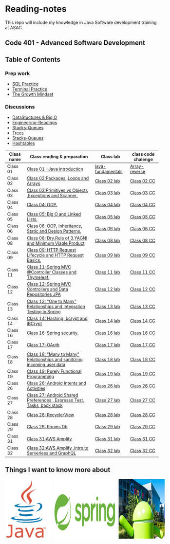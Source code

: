 # Reading-notes
This repo will include my knowledge in Java Software development training at ASAC.
## Code 401 - Advanced Software Development
## Table of Contents
### Prep work
- [SQL Practice](topics/SQL-Practice.md)
- [Terminal Practice ](topics/Terminal-Practice.md)
- [The Growth Mindset ](topics/The-Growth-Mindset.md)
### Discussions
- [DataStuctures & Big O ](topics/Discussions/DataStucture.md) 
- [Engineering-Readings](topics/Discussions/Engineering-Readings.md)  
- [Stacks-Queues](topics/DSA-reading/Stacks-Queues.md)  
- [Trees](topics/DSA-reading/Trees.md)  
- [Stacks-Queues](topics/DSA-reading/Stacks-Queues.md)  
- [Hashtables](topics/DSA-reading/Hashtables.md)  


| Class name  | Class reading & preparation| Class lab     | class code chalenge  |
| --------------- | --------------- | --------------- | --------------- |
| Class 01  |[Class 01 -Java introduction ](topics/Readings/class01.md) | [java-fundamentals](https://github.com/NaserGharbieh/java-fundamentals)  | [Array-reverse](https://nasergharbieh.github.io/data-structures-and-algorithms/codeChallenge1/arrayreverse.html)  |
| Class 02  | [Class 02:Packages ,Loops and Arrays ](topics/Readings/class02.md)  | [Class 02 lab ](url6)  | [Class 02 CC ](url6)  |
| Class 03  | [Class 03:Primitives vs Objects ,Exceptions and Scanner. ](topics/Readings/class03.md)  | [Class 03 lab ](url6)  | [Class 03 CC ](url6)  |
| Class 04 | [Class 04: OOP. ](topics/Readings/class04.md)  | [Class 04 lab ](url6)  | [Class 04 CC ](url6)  |
| Class 05 | [Class 05: Big O and Linked Lists. ](topics/Readings/class05.md)  | [Class 05 lab ](url6)  | [Class 05 CC ](url6)  |
| Class 06 | [Class 06: OOP, Inheritance, Static and Design Patterns.  ](topics/Readings/class06.md)  | [Class 06 lab ](url6)  | [Class 06 CC ](url6)  |
| Class 08 | [Class 08: Dry,Rule of 3,YAGNI and  Minimum Viable Product ](topics/Readings/class08.md)  | [Class 08 lab ](url6)  | [Class 08 CC ](url6)  |
| Class 09 | [Class 09: HTTP Request Lifecycle and HTTP Request Basics.](topics/Readings/class09.md)  | [Class 09 lab ](url6)  | [Class 09 CC ](url6)  |
| Class 11 | [Class 11: Spring MVC @Controller Classes and Thymeleaf.](topics/Readings/class11.md)  | [Class 11 lab ](url6)  | [Class 11 CC ](url6)  |
| Class 12 | [Class 12: Spring MVC Controllers and Data Repositories JPA](topics/Readings/class12.md)  | [Class 12 lab ](url6)  | [Class 12 CC ](url6)  |
| Class 13 | [Class 13: "One to Many" Relationships and Integration Testing in Spring](topics/Readings/class13.md)  | [Class 13 lab ](url6)  | [Class 13 CC ](url6)  |
| Class 14 | [Class 14: Hashing, bcrypt and jBCrypt ](topics/Readings/class14.md)  | [Class 14 lab ](url6)  | [Class 14 CC ](url6)  |
| Class 16 | [Class 16: Spring security.](topics/Readings/class16.md)  | [Class 16 lab ](url6)  | [Class 16 CC ](url6)  |
| Class 17 | [Class 17: OAuth](topics/Readings/class17.md)  | [Class 17 lab ](url6)  | [Class 17 CC ](url6)  |
| Class 18 | [Class 18: "Many to Many" Relationships and sanitizing incoming user data](topics/Readings/class18.md)  | [Class 18 lab ](url6)  | [Class 18 CC ](url6)  | 
| Class 19 | [Class 19: Purely Functional Programming ](topics/Readings/class19.md)  | [Class 19 lab ](url6)  | [Class 19 CC ](url6)  |
| Class 26 | [Class 26: Android Intents and Activities](topics/Readings/class26.md)  | [Class 26 lab ](url6)  | [Class 26 CC ](url6)  |
| Class 27 | [Class 27: Android Shared Preferences , Espresso Test, Tasks ,back stack](topics/Readings/class27.md)  | [Class 27 lab ](url6)  | [Class 27 CC ](url6)  |
| Class 28 | [Class 28: RecyclerView ](topics/Readings/class28.md)  | [Class 28 lab ](url6)  | [Class 28 CC ](url6)  | 
| Class 29 | [Class 29: Rooms Db](topics/Readings/class29.md)  | [Class 29 lab ](url6)  | [Class 29 CC ](url6)  | 
| Class 31| [Class 31:AWS Amplify ](topics/Readings/class31.md)  | [Class 31 lab ](url6)  | [Class 31 CC ](url6)  |
| Class 32| [Class 32:AWS Amplify ,Intro to Serverless and GraphQL ](topics/Readings/class32.md)  | [Class 32 lab ](url6)  | [Class 32 CC ](url6)  | 








## Things I want to know more about 

<div style="display: flex; flex ">
  <img src="assets/pics/JavaLogo.png" alt="Java Logo" width="30%" style="margin-right: 10px;">
  <img src="assets/pics/springLogo.png" alt="Spring Logo" width="40%" style="margin-right: 10px;">
  <img src="assets/pics/AndroidFig.png" alt="Android Fig" width="30%">
</div>



